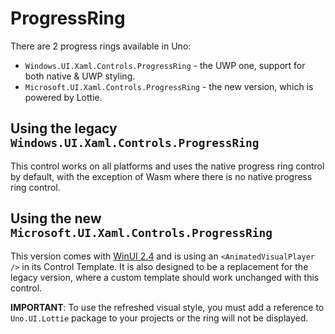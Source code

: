 # ProgressRing

There are 2 progress rings available in Uno:

* `Windows.UI.Xaml.Controls.ProgressRing` - the UWP one, support for both native & UWP styling.
* `Microsoft.UI.Xaml.Controls.ProgressRing` - the new version, which is powered by Lottie.

## Using the legacy `Windows.UI.Xaml.Controls.ProgressRing`

This control works on all platforms and uses the native progress ring control by default, with the exception of Wasm where there is no native progress ring control.

## Using the new `Microsoft.UI.Xaml.Controls.ProgressRing`

This version comes with [WinUI 2.4](https://docs.microsoft.com/en-us/windows/apps/winui/winui2/release-notes/winui-2.4#progressring) and is using an `<AnimatedVisualPlayer />` in its Control Template. It is also designed to be a replacement for the legacy version, where a custom template should work unchanged with this control.

**IMPORTANT**: To use the refreshed visual style, you must add a reference to `Uno.UI.Lottie` package to your projects or the ring will not be displayed.







